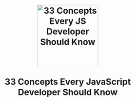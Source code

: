 <h1 align="center">
  <br>
  <a href="https://github.com/leonardomso/33">
    <img src="https://i.imgur.com/dsHmk6H.jpg" alt="33 Concepts Every JS Developer Should Know" width=200">
  </a>
  <br>
  <br>
  33 Concepts Every JavaScript Developer Should Know
  <br>
  <br>
</h1>
